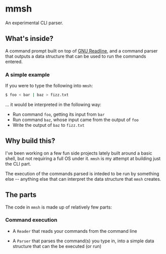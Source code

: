 # mmsh

An experimental CLI parser.

## What's inside?

A command prompt built on top of [GNU Readline][readline], and a command parser
that outputs a data structure that can be used to run the commands entered.

### A simple example

If you were to type the following into `mmsh`:

```bash
$ foo < bar | baz > fizz.txt
```

... it would be interpreted in the following way:

* Run command `foo`, getting its input from `bar`
* Run command `baz`, whose input came from the output of `foo`
* Write the output of `baz` to `fizz.txt`

## Why build this?

I've been working on a few fun side projects lately built around a basic shell,
but not requiring a full OS under it. `mmsh` is my attempt at building just the
CLI part.

The execution of the commands parsed is inteded to be run by something else --
anything else that can interpret the data structure that `mmsh` creates.

## The parts

The code in `mmsh` is made up of relatively few parts:

### Command execution

- A `Reader` that reads your commands from the command line
- A `Parser` that parses the command(s) you type in, into a simple data
  structure that can the be executed (or run)

  [readline]: https://tiswww.case.edu/php/chet/readline/rltop.html
